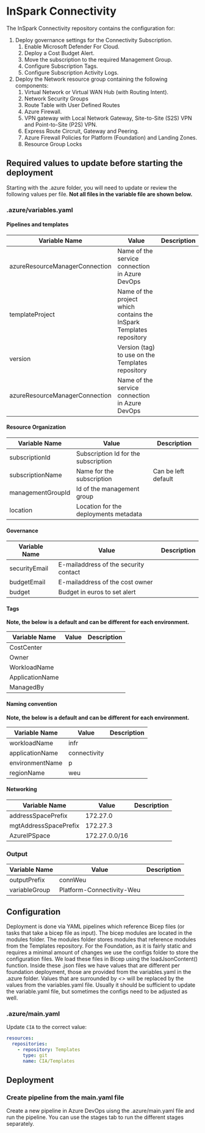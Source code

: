 # InSpark Connectivity

The InSpark Connectivity repository contains the configuration for:

1. Deploy governance settings for the Connectivity Subscription.
   1. Enable Microsoft Defender For Cloud.
   2. Deploy a Cost Budget Alert.
   3. Move the subscription to the required Management Group.
   4. Configure Subscription Tags.
   5. Configure Subscription Activity Logs.
2. Deploy the Network resource group containing the following components:
   1. Virtual Network or Virtual WAN Hub (with Routing Intent).
   2. Network Security Groups
   3. Route Table with User Defined Routes
   4. Azure Firewall.
   5. VPN gateway with Local Network Gateway, Site-to-Site (S2S) VPN and Point-to-Site (P2S) VPN.
   6. Express Route Circruit, Gateway and Peering.
   7. Azure Firewall Policies for Platform (Foundation) and Landing Zones.
   8. Resource Group Locks

## Required values to update before starting the deployment

Starting with the .azure folder, you will need to update or review the following values per file. **Not all files in the variable file are shown below.**

### .azure/variables.yaml

#### Pipelines and templates

| Variable Name                  | Value                                                               | Description |
| ------------------------------ | ------------------------------------------------------------------- | ----------- |
| azureResourceManagerConnection | Name of the service connection in Azure DevOps                      |             |
| templateProject                | Name of the project which contains the InSpark Templates repository |             |
| version                        | Version (tag) to use on the Templates repository                    |             |
| azureResourceManagerConnection | Name of the service connection in Azure DevOps                      |             |

#### Resource Organization

| Variable Name     | Value                                 | Description         |
| ----------------- | ------------------------------------- | ------------------- |
| subscriptionId    | Subscription Id for the subscription  |                     |
| subscriptionName  | Name for the subscription             | Can be left default |
| managementGroupId | Id of the management group            |                     |
| location          | Location for the deployments metadata |                     |

#### Governance

| Variable Name | Value                                 | Description |
| ------------- | ------------------------------------- | ----------- |
| securityEmail | E-mailaddress of the security contact |             |
| budgetEmail   | E-mailaddress of the cost owner       |             |
| budget        | Budget in euros to set alert          |             |

#### Tags

**Note, the below is a default and can be different for each environment.**

| Variable Name   | Value | Description |
| --------------- | ----- | ----------- |
| CostCenter      |       |             |
| Owner           |       |             |
| WorkloadName    |       |             |
| ApplicationName |       |             |
| ManagedBy       |       |             |

#### Naming convention

**Note, the below is a default and can be different for each environment.**

| Variable Name   | Value        | Description |
| --------------- | ------------ | ----------- |
| workloadName    | infr         |             |
| applicationName | connectivity |             |
| environmentName | p            |             |
| regionName      | weu          |             |

#### Networking

| Variable Name         | Value         | Description |
| --------------------- | ------------- | ----------- |
| addressSpacePrefix    | 172.27.0      |             |
| mgtAddressSpacePrefix | 172.27.3      |             |
| AzureIPSpace          | 172.27.0.0/16 |             |

### Output

| Variable Name | Value                     | Description |
| ------------- | ------------------------- | ----------- |
| outputPrefix  | connWeu                   |             |
| variableGroup | Platform-Connectivity-Weu |             |

## Configuration

Deployment is done via YAML pipelines which reference Bicep files (or tasks that take a bicep file as input). The bicep modules are located in the modules folder. The modules folder stores modules that reference modules from the Templates repository. For the Foundation, as it is fairly static and requires a minimal amount of changes we use the configs folder to store the configuration files. We load these files in Bicep using the loadJsonContent() function. Inside these .json files we have values that are different per foundation deployment, those are provided from the variables.yaml in the .azure folder. Values that are surrounded by *<>* will be replaced by the values from the variables.yaml file. Usually it should be sufficient to update the variable.yaml file, but sometimes the configs need to be adjusted as well.

### .azure/main.yaml

Update `CIA` to the correct value:

```yaml
resources:
  repositories:
    - repository: Templates
      type: git
      name: CIA/Templates
```

## Deployment

### Create pipeline from the main.yaml file

Create a new pipeline in Azure DevOps uisng the .azure/main.yaml file and run the pipeline. You can use the stages tab to run the different stages separately.
